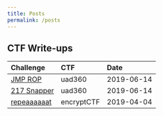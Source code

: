 ```yaml
---
title: Posts
permalink: /posts
---
```


## CTF Write-ups

| Challenge                             | CTF                   | Date              |
|:--------------------------------------|:----------------------|:------------------|
|[JMP ROP](https://sysdevploit.github.io/2019/06/14/uad360-JMPROP.html)| uad360 | 2019-06-14 |
|[217 Snapper](https://sysdevploit.github.io/2019/06/14/uad360-217Snapper.html)| uad360 | 2019-06-14 |
|[repeaaaaaat](https://sysdevploit.github.io/2019/04/04/encryptCTF-repeaaaaaat.html)| encryptCTF | 2019-04-04 |                                       |             |                   |
